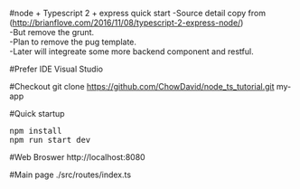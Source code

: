 #node + Typescript 2 + express quick start
-Source detail copy from (http://brianflove.com/2016/11/08/typescript-2-express-node/)  
-But remove the grunt.  
-Plan to remove the pug template.  
-Later will integreate some more backend component and restful.  

#Prefer IDE
Visual Studio 

#Checkout
git clone https://github.com/ChowDavid/node_ts_tutorial.git my-app

#Quick startup
<pre>
npm install
npm run start_dev
</pre>

#Web Broswer
http://localhost:8080

#Main page
./src/routes/index.ts


